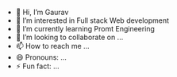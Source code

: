 - 👋 Hi, I’m Gaurav
- 👀 I’m interested in Full stack Web development
- 🌱 I’m currently learning Promt Engineering
- 💞️ I’m looking to collaborate on ...
- 📫 How to reach me ...
- 😄 Pronouns: ...
- ⚡ Fun fact: ...

<!---
6000522/6000522 is a ✨ special ✨ repository because its `README.md` (this file) appears on your GitHub profile.
You can click the Preview link to take a look at your changes.
--->
